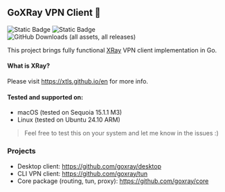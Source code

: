 ## GoXRay VPN Client 🌈

![Static Badge](https://img.shields.io/badge/OS-macOS%20%7C%20Linux-blue?style=flat&logo=linux&logoColor=white&logoSize=auto&color=blue)
![Static Badge](https://img.shields.io/badge/Go-1.21+-00ADD8?style=flat&logo=go&logoColor=white)
![GitHub Downloads (all assets, all releases)](https://img.shields.io/github/downloads/goxray/tun/total?color=blue)

This project brings fully functional [XRay](https://github.com/XTLS/Xray-core) VPN client implementation in Go.

#### What is XRay?
Please visit https://xtls.github.io/en for more info.

#### Tested and supported on:
- macOS (tested on Sequoia 15.1.1 M3)
- Linux (tested on Ubuntu 24.10 ARM)

> Feel free to test this on your system and let me know in the issues :)

### Projects

- Desktop client: https://github.com/goxray/desktop 
- CLI VPN client: https://github.com/goxray/tun
- Core package (routing, tun, proxy): https://github.com/goxray/core
